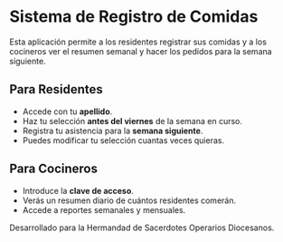 # Sistema de Registro de Comidas

Esta aplicación permite a los residentes registrar sus comidas y a los cocineros ver el resumen semanal y hacer los pedidos para la semana siguiente.
  
## Para Residentes
  
- Accede con tu **apellido**.
- Haz tu selección **antes del viernes** de la semana en curso.
- Registra tu asistencia para la **semana siguiente**.
- Puedes modificar tu selección cuantas veces quieras.
  
## Para Cocineros
  
- Introduce la **clave de acceso**.
- Verás un resumen diario de cuántos residentes comerán.
- Accede a reportes semanales y mensuales.
  
Desarrollado para la Hermandad de Sacerdotes Operarios Diocesanos.
